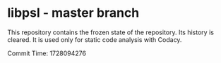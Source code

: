 # libpsl - master branch

This repository contains the frozen state of the repository.
Its history is cleared. It is used only for static code
analysis with Codacy.

Commit Time: 1728094276